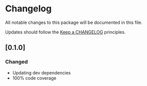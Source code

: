 # Changelog

All notable changes to this package will be documented in this file.

Updates should follow the [Keep a CHANGELOG](http://keepachangelog.com/) principles.

## [0.1.0]
### Changed
- Updating dev dependencies
- 100% code coverage 
